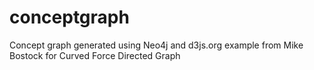 conceptgraph
============

Concept graph generated using Neo4j and d3js.org example from Mike Bostock for Curved Force Directed Graph
